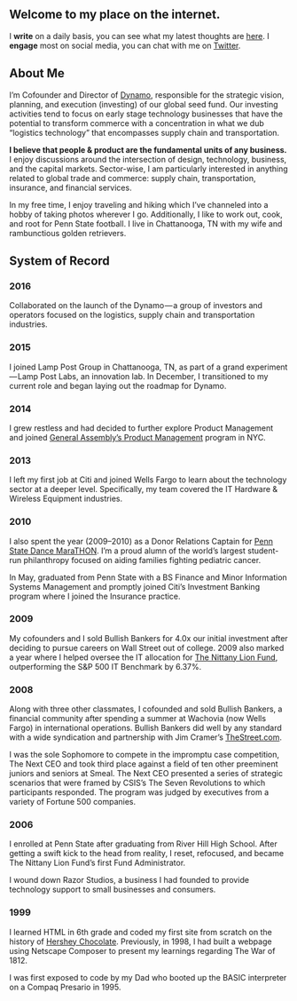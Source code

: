 ## Welcome to my place on the internet.

I **write** on a daily basis, you can see what my latest thoughts are [here](https://medium.com/@santoshsankar).
I **engage** most on social media, you can chat with me on [Twitter](http://twitter.com/@santoshsankar).

## About Me
I’m Cofounder and Director of [Dynamo](http://dynamo.vc), responsible for the strategic vision, planning, and execution (investing) of our global seed fund. Our investing activities tend to focus on early stage technology businesses that have the potential to transform commerce with a concentration in what we dub “logistics technology” that encompasses supply chain and transportation.

**I believe that people & product are the fundamental units of any business.** I enjoy discussions around the intersection of design, technology, business, and the capital markets. Sector-wise, I am particularly interested in anything related to global trade and commerce: supply chain, transportation, insurance, and financial services.

In my free time, I enjoy traveling and hiking which I’ve channeled into a hobby of taking photos wherever I go. Additionally, I like to work out, cook, and root for Penn State football. I live in Chattanooga, TN with my wife and rambunctious golden retrievers.

## System of Record
### 2016
Collaborated on the launch of the Dynamo — a group of investors and operators focused on the logistics, supply chain and transportation industries.

### 2015
I joined Lamp Post Group in Chattanooga, TN, as part of a grand experiment — Lamp Post Labs, an innovation lab. In December, I transitioned to my current role and began laying out the roadmap for Dynamo.

### 2014
I grew restless and had decided to further explore Product Management and joined [General Assembly’s Product Management](https://generalassemb.ly/) program in NYC.

### 2013
I left my first job at Citi and joined Wells Fargo to learn about the technology sector at a deeper level. Specifically, my team covered the IT Hardware & Wireless Equipment industries.

### 2010
I also spent the year (2009–2010) as a Donor Relations Captain for [Penn State Dance MaraTHON](http://thon.org). I’m a proud alumn of the world’s largest student-run philanthropy focused on aiding families fighting pediatric cancer.

In May, graduated from Penn State with a BS Finance and Minor Information Systems Management and promptly joined Citi’s Investment Banking program where I joined the Insurance practice.

### 2009
My cofounders and I sold Bullish Bankers for 4.0x our initial investment after deciding to pursue careers on Wall Street out of college. 2009 also marked a year where I helped oversee the IT allocation for [The Nittany Lion Fund](http://www.smeal.psu.edu/nittany-lion-fund/), outperforming the S&P 500 IT Benchmark by 6.37%.

### 2008
Along with three other classmates, I cofounded and sold Bullish Bankers, a financial community after spending a summer at Wachovia (now Wells Fargo) in international operations. Bullish Bankers did well by any standard with a wide syndication and partnership with Jim Cramer’s [TheStreet.com](http://www.thestreet.com/).

I was the sole Sophomore to compete in the impromptu case competition, The Next CEO and took third place against a field of ten other preeminent juniors and seniors at Smeal. The Next CEO presented a series of strategic scenarios that were framed by CSIS’s The Seven Revolutions to which participants responded. The program was judged by executives from a variety of Fortune 500 companies.

### 2006
I enrolled at Penn State after graduating from River Hill High School. After getting a swift kick to the head from reality, I reset, refocused, and became The Nittany Lion Fund’s first Fund Administrator.

I wound down Razor Studios, a business I had founded to provide technology support to small businesses and consumers.

### 1999
I learned HTML in 6th grade and coded my first site from scratch on the history of [Hershey Chocolate](http://hersheychocolate.tripod.com/). Previously, in 1998, I had built a webpage using Netscape Composer to present my learnings regarding The War of 1812.

I was first exposed to code by my Dad who booted up the BASIC interpreter on a Compaq Presario in 1995.
